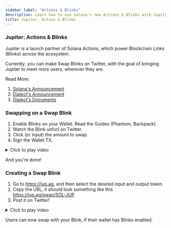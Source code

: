 ```yaml
---
sidebar_label: "Actions & Blinks"
description: Learn how to use Solana's new Actions & Blinks with Jupiter
title: Jupiter, Action & Blinks
---
```


### Jupiter: Actions & Blinks

Jupiter is a launch partner of Solana Actions, which power Blockchain Links (Blinks) across the ecosystem.

Currently, you can make Swap Blinks on Twitter, with the goal of bringing Jupiter to meet more users, wherever they are.

Read More:

1. [Solana's Announcement](https://x.com/solana/status/1805587979723063440)
2. [Dialect's Announcement](https://x.com/saydialect/status/1805588148212424901)
3. [Dialect's Documents](https://docs.dialect.to/documentation)

### Swapping on a Swap Blink

1. Enable Blinks on your Wallet. Read the Guides (Phantom, Backpack)
2. Watch the Blink unfurl on Twitter.
3. Click (or input) the amount to swap.
4. Sign the Wallet TX.

<details>
  <summary>Click to play video</summary>
  <video width="320" height="240" controls>
    <source src="/videos/blinks.mp4" type="video/mp4" />
    Your browser does not support the video tag.
  </video>
</details>

And you're done!

### Creating a Swap Blink

1. Go to https://jup.ag, and then select the desired input and output token.
2. Copy the URL, it should look something like this https://jup.ag/swap/SOL-JUP
3. Post it on Twitter!

<details>
  <summary>Click to play video</summary>
  <video width="320" height="240" controls>
    <source src="/videos/create-blink.mp4" type="video/mp4" />
    Your browser does not support the video tag.
  </video>
</details>

Users can now swap with your Blink, if their wallet has Blinks enabled.
